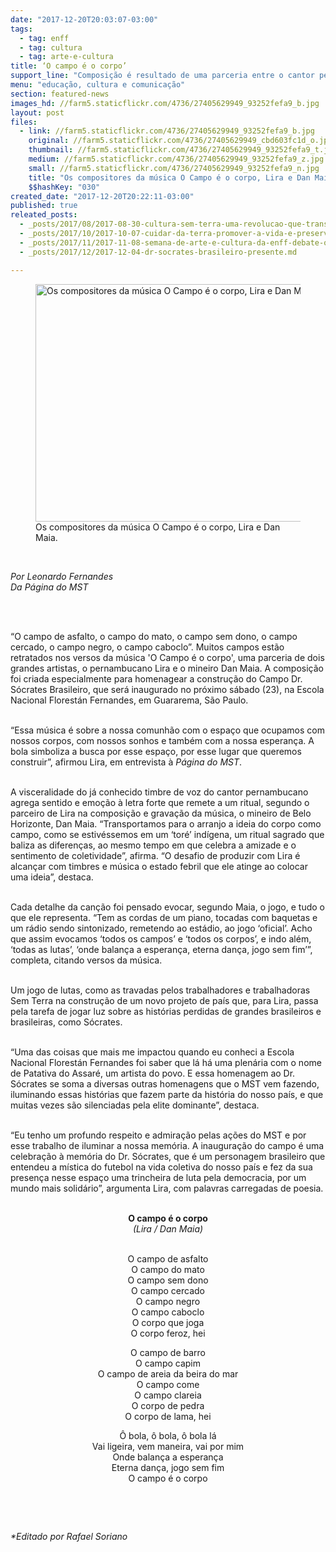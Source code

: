 ```yaml
---
date: "2017-12-20T20:03:07-03:00"
tags:
  - tag: enff
  - tag: cultura
  - tag: arte-e-cultura
title: ‘O campo é o corpo’
support_line: "Composição é resultado de uma parceria entre o cantor pernambucano Lira e o músico mineiro Dan Maia, para homenagear a inauguração do Campo Dr. Sócrates, na Escola Nacional Florestan Fernandes (ENFF)."
menu: "educação, cultura e comunicação"
section: featured-news
images_hd: //farm5.staticflickr.com/4736/27405629949_93252fefa9_b.jpg
layout: post
files:
  - link: //farm5.staticflickr.com/4736/27405629949_93252fefa9_b.jpg
    original: //farm5.staticflickr.com/4736/27405629949_cbd603fc1d_o.jpg
    thumbnail: //farm5.staticflickr.com/4736/27405629949_93252fefa9_t.jpg
    medium: //farm5.staticflickr.com/4736/27405629949_93252fefa9_z.jpg
    small: //farm5.staticflickr.com/4736/27405629949_93252fefa9_n.jpg
    title: "Os compositores da música O Campo é o corpo, Lira e Dan Maia.jpeg"
    $$hashKey: "030"
created_date: "2017-12-20T20:22:11-03:00"
published: true
releated_posts:
  - _posts/2017/08/2017-08-30-cultura-sem-terra-uma-revolucao-que-transpoe-barreiras.md
  - _posts/2017/10/2017-10-07-cuidar-da-terra-promover-a-vida-e-preservar-a-saude.md
  - _posts/2017/11/2017-11-08-semana-de-arte-e-cultura-da-enff-debate-o-papel-da-comunicacao-e-o-combate-ao-racismo.md
  - _posts/2017/12/2017-12-04-dr-socrates-brasileiro-presente.md

---
```

<figure class="image"><img alt="Os compositores da música O Campo é o corpo, Lira e Dan Maia.jpeg" height="380" src="//farm5.staticflickr.com/4736/27405629949_93252fefa9_b.jpg" width="700" />
<figcaption>Os compositores da m&uacute;sica O Campo &eacute; o corpo, Lira e Dan Maia.</figcaption>
</figure>

<p>&nbsp;</p>

<p><em>Por Leonardo Fernandes<br />
Da P&aacute;gina do MST</em></p>

<p>&nbsp;</p>

<p><br />
&ldquo;O campo de asfalto, o campo do mato, o campo sem dono, o campo cercado, o campo negro, o campo caboclo&rdquo;. Muitos campos est&atilde;o retratados nos versos da m&uacute;sica &#39;O Campo &eacute; o corpo&#39;, uma parceria de dois grandes artistas, o pernambucano Lira e o mineiro Dan Maia. A composi&ccedil;&atilde;o foi criada especialmente para homenagear a constru&ccedil;&atilde;o do Campo Dr. S&oacute;crates Brasileiro, que ser&aacute; inaugurado no pr&oacute;ximo s&aacute;bado (23), na Escola Nacional Florest&aacute;n Fernandes, em Guararema, S&atilde;o Paulo.</p>

<p><br />
&ldquo;Essa m&uacute;sica &eacute; sobre a nossa comunh&atilde;o com o espa&ccedil;o que ocupamos com nossos corpos, com nossos sonhos e tamb&eacute;m com a nossa esperan&ccedil;a. A bola simboliza a busca por esse espa&ccedil;o, por esse lugar que queremos construir&rdquo;, afirmou Lira, em entrevista &agrave; <em>P&aacute;gina do MST</em>.</p>

<p><br />
A visceralidade do j&aacute; conhecido timbre de voz do cantor pernambucano agrega sentido e emo&ccedil;&atilde;o &agrave; letra forte que remete a um ritual, segundo o parceiro de Lira na composi&ccedil;&atilde;o e grava&ccedil;&atilde;o da m&uacute;sica, o mineiro de Belo Horizonte, Dan Maia. &ldquo;Transportamos para o arranjo a ideia do corpo como campo, como se estiv&eacute;ssemos em um &lsquo;tor&eacute;&rsquo; ind&iacute;gena, um ritual sagrado que baliza as diferen&ccedil;as, ao mesmo tempo em que celebra a amizade e o sentimento de coletividade&rdquo;, afirma. &ldquo;O desafio de produzir com Lira &eacute; alcan&ccedil;ar com timbres e m&uacute;sica o estado febril que ele atinge ao colocar uma ideia&rdquo;, destaca.</p>

<p><br />
Cada detalhe da can&ccedil;&atilde;o foi pensado evocar, segundo Maia, o jogo, e tudo o que ele representa. &ldquo;Tem as cordas de um piano, tocadas com baquetas e um r&aacute;dio sendo sintonizado, remetendo ao est&aacute;dio, ao jogo &lsquo;oficial&rsquo;. Acho que assim evocamos &lsquo;todos os campos&rsquo; e &lsquo;todos os corpos&rsquo;, e indo al&eacute;m, &lsquo;todas as lutas&rsquo;, &lsquo;onde balan&ccedil;a a esperan&ccedil;a, eterna dan&ccedil;a, jogo sem fim&rsquo;&rdquo;, completa, citando versos da m&uacute;sica.</p>

<p><br />
Um jogo de lutas, como as travadas pelos trabalhadores e trabalhadoras Sem Terra na constru&ccedil;&atilde;o de um novo projeto de pa&iacute;s que, para Lira, passa pela tarefa de jogar luz sobre as hist&oacute;rias perdidas de grandes brasileiros e brasileiras, como S&oacute;crates.</p>

<p><br />
&ldquo;Uma das coisas que mais me impactou quando eu conheci a Escola Nacional Florest&aacute;n Fernandes foi saber que l&aacute; h&aacute; uma plen&aacute;ria com o nome de Patativa do Assar&eacute;, um artista do povo. E essa homenagem ao Dr. S&oacute;crates se soma a diversas outras homenagens que o MST vem fazendo, iluminando essas hist&oacute;rias que fazem parte da hist&oacute;ria do nosso pa&iacute;s, e que muitas vezes s&atilde;o silenciadas pela elite dominante&rdquo;, destaca.</p>

<p><br />
&ldquo;Eu tenho um profundo respeito e admira&ccedil;&atilde;o pelas a&ccedil;&otilde;es do MST e por esse trabalho de iluminar a nossa mem&oacute;ria. A inaugura&ccedil;&atilde;o do campo &eacute; uma celebra&ccedil;&atilde;o &agrave; mem&oacute;ria do Dr. S&oacute;crates, que &eacute; um personagem brasileiro que entendeu a m&iacute;stica do futebol na vida coletiva do nosso pa&iacute;s e fez da sua presen&ccedil;a nesse espa&ccedil;o uma trincheira de luta pela democracia, por um mundo mais solid&aacute;rio&rdquo;, argumenta Lira, com palavras carregadas de poesia.</p>

<p style="text-align: center;"><br />
<strong>O campo &eacute; o corpo</strong><br />
<em>(Lira / Dan Maia)</em></p>

<p style="text-align: center;"><br />
O campo de asfalto<br />
O campo do mato<br />
O campo sem dono<br />
O campo cercado<br />
O campo negro<br />
O campo caboclo<br />
O corpo que joga<br />
O corpo feroz, hei</p>

<p style="text-align: center;">O campo de barro<br />
O campo capim<br />
O campo de areia da beira do mar<br />
O campo come<br />
O campo clareia<br />
O corpo de pedra<br />
O corpo de lama, hei</p>

<p style="text-align: center;">&Ocirc; bola, &ocirc; bola, &ocirc; bola l&aacute;<br />
Vai ligeira, vem maneira, vai por mim<br />
Onde balan&ccedil;a a esperan&ccedil;a<br />
Eterna dan&ccedil;a, jogo sem fim<br />
O campo &eacute; o corpo</p>

<p>&nbsp;</p>

<p>&nbsp;</p>

<p><em>*Editado por Rafael Soriano</em></p>
